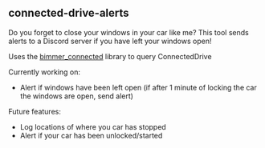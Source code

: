 ## connected-drive-alerts
Do you forget to close your windows in your car like me? This tool sends alerts to a Discord server if you have left your windows open!

Uses the [bimmer_connected](https://github.com/bimmerconnected/bimmer_connected) library to query ConnectedDrive

Currently working on:
- Alert if windows have been left open (if after 1 minute of locking the car the windows are open, send alert)

Future features:
- Log locations of where you car has stopped
- Alert if your car has been unlocked/started
